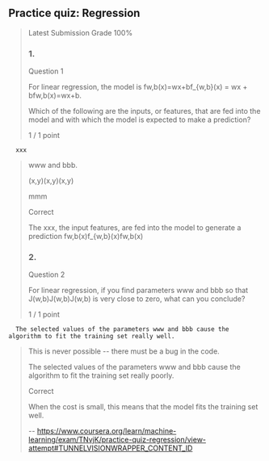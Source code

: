 ## Practice quiz: Regression
> 
> Latest Submission Grade 100%
> 
> ### 1.
> 
> Question 1
> 
> For linear regression, the model is fw,b(x)=wx+bf_{w,b}(x) = wx + bfw,b​(x)=wx+b.
> 
> Which of the following are the inputs, or features, that are fed into the model and with which the model is expected to make a prediction?
> 
> 1 / 1 point
> 

      xxx 
> 
>  www and bbb. 
> 
>  (x,y)(x,y)(x,y) 
> 
>  mmm 
> 
> Correct
> 
> The xxx, the input features, are fed into the model to generate a prediction fw,b(x)f_{w,b}(x)fw,b​(x)
> 
> ### 2.
> 
> Question 2
> 
> For linear regression, if you find parameters www and bbb so that J(w,b)J(w,b)J(w,b) is very close to zero, what can you conclude?
> 
> 1 / 1 point


      The selected values of the parameters www and bbb cause the algorithm to fit the training set really well. 
> 
>  This is never possible -- there must be a bug in the code. 
> 
>  The selected values of the parameters www and bbb cause the algorithm to fit the training set really poorly. 
> 
> Correct
> 
> When the cost is small, this means that the model fits the training set well.
>
> -- https://www.coursera.org/learn/machine-learning/exam/TNvjK/practice-quiz-regression/view-attempt#TUNNELVISIONWRAPPER_CONTENT_ID
